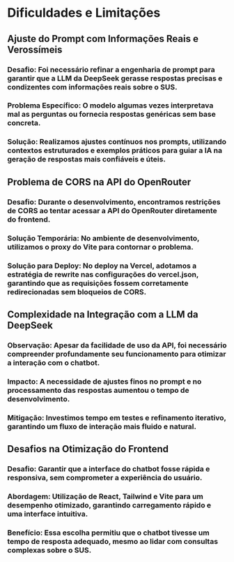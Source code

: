 # Dificuldades e Limitações

## Ajuste do Prompt com Informações Reais e Verossímeis

### Desafio: Foi necessário refinar a engenharia de prompt para garantir que a LLM da DeepSeek gerasse respostas precisas e condizentes com informações reais sobre o SUS.

### Problema Específico: O modelo algumas vezes interpretava mal as perguntas ou fornecia respostas genéricas sem base concreta.

### Solução: Realizamos ajustes contínuos nos prompts, utilizando contextos estruturados e exemplos práticos para guiar a IA na geração de respostas mais confiáveis e úteis.

## Problema de CORS na API do OpenRouter

### Desafio: Durante o desenvolvimento, encontramos restrições de CORS ao tentar acessar a API do OpenRouter diretamente do frontend.

### Solução Temporária: No ambiente de desenvolvimento, utilizamos o proxy do Vite para contornar o problema.

### Solução para Deploy: No deploy na Vercel, adotamos a estratégia de rewrite nas configurações do vercel.json, garantindo que as requisições fossem corretamente redirecionadas sem bloqueios de CORS.

## Complexidade na Integração com a LLM da DeepSeek

### Observação: Apesar da facilidade de uso da API, foi necessário compreender profundamente seu funcionamento para otimizar a interação com o chatbot.

### Impacto: A necessidade de ajustes finos no prompt e no processamento das respostas aumentou o tempo de desenvolvimento.

### Mitigação: Investimos tempo em testes e refinamento iterativo, garantindo um fluxo de interação mais fluido e natural.

## Desafios na Otimização do Frontend

### Desafio: Garantir que a interface do chatbot fosse rápida e responsiva, sem comprometer a experiência do usuário.

### Abordagem: Utilização de React, Tailwind e Vite para um desempenho otimizado, garantindo carregamento rápido e uma interface intuitiva.

### Benefício: Essa escolha permitiu que o chatbot tivesse um tempo de resposta adequado, mesmo ao lidar com consultas complexas sobre o SUS.